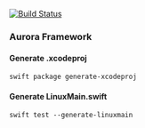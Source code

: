 [![Build Status](https://dev.azure.com/spacenation/aurora-swift/_apis/build/status/spacenation.aurora-swift?branchName=master)](https://dev.azure.com/spacenation/aurora-swift/_build/latest?definitionId=9&branchName=master)

### Aurora Framework

#### Generate .xcodeproj
```
swift package generate-xcodeproj
```

#### Generate LinuxMain.swift
```
swift test --generate-linuxmain
```
